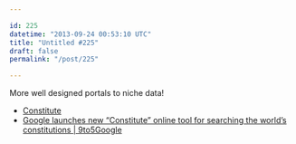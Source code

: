 ```yaml
---

id: 225
datetime: "2013-09-24 00:53:10 UTC"
title: "Untitled #225"
draft: false
permalink: "/post/225"

---
```


More well designed portals to niche data! 

 
 * [Constitute](https://www.constituteproject.org/)
 * [Google launches new “Constitute” online tool for searching the world’s constitutions | 9to5Google](http://9to5google.com/2013/09/23/google-launches-new-constitute-online-tool-for-searching-the-worlds-constitutions/)



